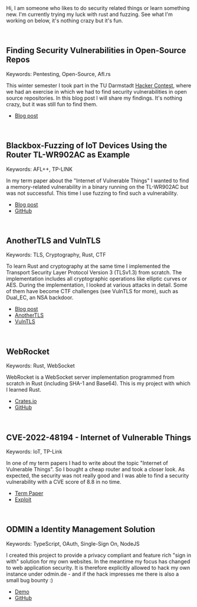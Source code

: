 <br />
<br />

Hi, I am someone who likes to do security related things or learn something
new. I'm currently trying my luck with rust and fuzzing. See what I'm working
on below, it's nothing crazy but it's fun.

<br />


## Finding Security Vulnerabilities in Open-Source Repos
Keywords: Pentesting, Open-Source, Afl.rs

This winter semester I took part in the TU Darmstadt [Hacker
Contest](https://www.usd.de/abschluss-hacker-contest-wise-2023-2024/), where we had an exercise in which we had to find
security vulnerabilities in open source repositories. In this blog post I will share my findings. It's nothing crazy,
but it was still fun to find them.

<ul class="links">
  <li><a href="hackercontest.html">Blog post</a></li>
</ul>
<br />

## Blackbox-Fuzzing of IoT Devices Using the Router TL-WR902AC as Example
Keywords: AFL++, TP-LINK

In my term paper about the "Internet of Vulnerable Things" I wanted to find a memory-related
vulnerability in a binary running on the TL-WR902AC but was not successful. This time I use fuzzing
to find such a vulnerability.

<ul class="links">
  <li><a href="blackbox-fuzzing.html">Blog post</a></li>
  <li><a href="https://github.com/otsmr/blackbox-fuzzing">GitHub</a></li>
</ul>
<br />

## AnotherTLS and VulnTLS
Keywords: TLS, Cryptography, Rust, CTF

To learn Rust and cryptography at the same time I implemented the Transport Security Layer Protocol
Version 3 (TLSv1.3) from scratch. The implementation includes all cryptographic operations like
elliptic curves or AES. During the implementation, I looked at various attacks in detail. Some of
them have become CTF challenges (see VulnTLS for more), such as Dual_EC, an NSA backdoor.

<ul class="links">
  <li><a href="anothertls.html">Blog post</a></li>
  <li><a href="https://github.com/otsmr/anothertls">AnotherTLS</a></li>
  <li><a href="https://github.com/otsmr/vulntls">VulnTLS</a></li>
</ul>
<br />

## WebRocket
Keywords: Rust, WebSocket

WebRocket is a WebSocket server implementation programmed from scratch in Rust (including SHA-1
and Base64). This is my project with which I learned Rust.

<ul class="links">
  <li><a href="https://crates.io/crates/webrocket">Crates.io</a></li>
  <li><a href="https://github.com/otsmr/webrocket">GitHub</a></li>
</ul>

<br />

## CVE-2022-48194 - Internet of Vulnerable Things
Keywords: IoT, TP-Link

In one of my term papers I had to write about the topic "Internet of Vulnerable Things". So I bought
a cheap router and took a closer look. As expected, the security was not really good and I was able
to find a security vulnerability with a CVE score of 8.8 in no time.

<ul class="links">
  <li><a href="https://raw.githubusercontent.com/otsmr/internet-of-vulnerable-things/main/Internet_of_Vulnerable_Things.pdf">Term Paper</a> </li>
  <li><a href="https://github.com/otsmr/internet-of-vulnerable-things">Exploit</a></li>
</ul>

<br />

## ODMIN a Identity Management Solution

Keywords: TypeScript, OAuth, Single-Sign On, NodeJS

I created this project to provide a privacy compliant and feature rich "sign in with" solution for
my own websites. In the meantime my focus has changed to web application security. It is therefore
explicitly allowed to hack my own instance under odmin.de - and if the hack impresses me there is
also a small bug bounty :)

<ul class="links">
  <li><a href="https://odmin.de">Demo</a></li>
  <li><a href="https://github.com/otsmr/odmin">GitHub</a></li>
</ul>
